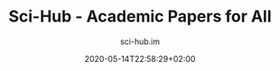 ---
title: "Sci-Hub - Academic Papers for All"
images: # Create a folder in /static/images/tools that has the same name as this current markdown file and place the images there. We only need the file name here. If this is not clear, please refer to existing tools as references.
  - path: sci-hub-landing.png
categories:
  - Publishing and Sharing
  - Project Research
tags:
  - "Open Science"
links:
  - name: sci-hub.im
    link: https://sci-hub.se/
  - name: sci-hub.tw
    link: https://sci-hub.tw/
  - name: sci-hub.uno
    link: https://sci-hub.uno/
  - name: sci-hub.ren
    link: https://sci-hub.ren/
  - name: sci-hub.im
    link: https://sci-hub.se/
summary: "sh can helping people getting academic papers for free"
features:
  - "Use DOI to download papers"
  - "Use journal paper links to download papers"
  - "Download papers using keywords"
platforms:
  - "Web"
fields:
  - "General and Interdisciplinary"
plans:
  - name:
    description:
makers: # the makers of the tool
  - name:
    description:
author: "sci-hub.im"
date: 2020-05-14T22:58:29+02:00
draft: false
---